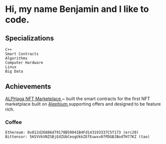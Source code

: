 # Hi, my name Benjamin and I like to code.

## Specializations
`C++` <br/>
`Smart Contracts` <br/>
`Algorithms` <br/>
`Computer Hardware` <br/>
`Linux` <br/>
`Big Data`

## Achievements
<a href="https://alphaga.app"> ALPHaga NFT Marketplace <a/> ~ built the smart contracts for the first NFT marketplace built on <a href="https://alephium.org"> Alephium <a/> supporting offers and designed to be feature rich. <br/>

### Coffee
```
Ethereum: 0x812d26886d79178B59041B4Fd143193337C5f173 (erc20)
Bittensor: 5H1VVkVNZSBjEdZUbCeogUkkZEfEuwxv8fPDGBJBodTH77KZ (tao)
```
